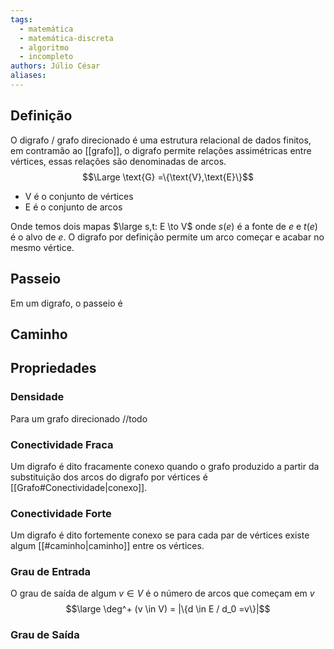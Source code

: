 ```yaml
---
tags:
  - matemática
  - matemática-discreta
  - algoritmo
  - incompleto
authors: Júlio César
aliases:
---
```

## Definição

O digrafo / grafo direcionado é uma estrutura relacional de dados finitos, em contramão ao [[grafo]], o digrafo permite relações assimétricas entre vértices, essas relações são denominadas de arcos.
$$\Large \text{G} =\{\text{V},\text{E}\}$$

- $\text{V}$ é o conjunto de vértices
- $\text{E}$ é o conjunto de arcos

Onde temos dois mapas $\large s,t: E \to V$ onde $s(e)$ é a fonte de $e$ e $t(e)$ é o alvo de $e$. O digrafo por definição permite um arco começar e acabar no mesmo vértice.

## Passeio

Em um digrafo, o passeio é 
## Caminho
## Propriedades

### Densidade
Para um grafo direcionado //todo
### Conectividade Fraca
Um digrafo é dito fracamente conexo quando o grafo produzido a partir da substituição dos arcos do digrafo por vértices é [[Grafo#Conectividade|conexo]].
### Conectividade Forte
Um digrafo é dito fortemente conexo se para cada par de vértices existe algum [[#caminho|caminho]] entre os vértices.
### Grau de Entrada
O grau de saída de algum $v \in V$ é o número de arcos que começam em $v$
$$\large \deg^+ (v \in V) = |\{d \in E / d_0 =v\}|$$
### Grau de Saída